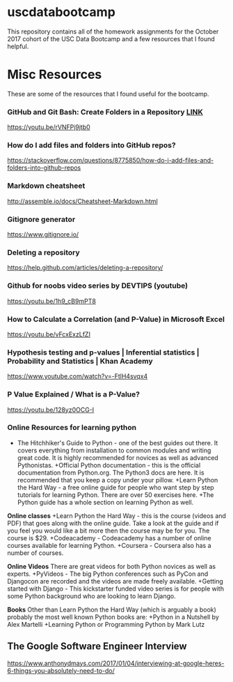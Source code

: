 # uscdatabootcamp

This repository contains all of the homework assignments for the October 2017 cohort of the USC Data Bootcamp and a few resources that I found helpful. 

# Misc Resources  
These are some of the resources that I found useful for the bootcamp.

### GitHub and Git Bash: Create Folders in a Repository [LINK](https://youtu.be/rVNFPj9jtb0)
https://youtu.be/rVNFPj9jtb0

### How do I add files and folders into GitHub repos?
https://stackoverflow.com/questions/8775850/how-do-i-add-files-and-folders-into-github-repos

### Markdown cheatsheet
http://assemble.io/docs/Cheatsheet-Markdown.html

### Gitignore generator
https://www.gitignore.io/

### Deleting a repository 
https://help.github.com/articles/deleting-a-repository/

### Github for noobs video series by DEVTIPS (youtube)
https://youtu.be/1h9_cB9mPT8

### How to Calculate a Correlation (and P-Value) in Microsoft Excel
https://youtu.be/vFcxExzLfZI

### Hypothesis testing and p-values | Inferential statistics | Probability and Statistics | Khan Academy
https://www.youtube.com/watch?v=-FtlH4svqx4

### P Value Explained / What is a P-Value?
https://youtu.be/128yz0OCG-I

### Online Resources for learning python
+ The Hitchhiker's Guide to Python - one of the best guides out there. It covers everything from installation to common modules and writing great code. It is highly recommended for novices as well as advanced Pythonistas.
+Official Python documentation - this is the official documentation from Python.org. The Python3 docs are here. It is recommended that you keep a copy under your pillow.
+Learn Python the Hard Way - a free online guide for people who want step by step tutorials for learning Python. There are over 50 exercises here.
+The Python guide has a whole section on learning Python as well.

**Online classes**
+Learn Python the Hard Way - this is the course (videos and PDF) that goes along with the online guide. Take a look at the guide and if you feel you would like a bit more then the course may be for you. The course is $29.
+Codeacademy - Codeacademy has a number of online courses available for learning Python.
+Coursera - Coursera also has a number of courses.

**Online Videos**
There are great videos for both Python novices as well as experts.
+PyVideos - The big Python conferences such as PyCon and Djangocon are recorded and the videos are made freely available.
+Getting started with Django - This kickstarter funded video series is for people with some Python background who are looking to learn Django.

**Books**
Other than Learn Python the Hard Way (which is arguably a book) probably the most well known Python books are:
+Python in a Nutshell by Alex Martelli
+Learning Python or Programming Python by Mark Lutz

## The Google Software Engineer Interview
https://www.anthonydmays.com/2017/01/04/interviewing-at-google-heres-6-things-you-absolutely-need-to-do/
